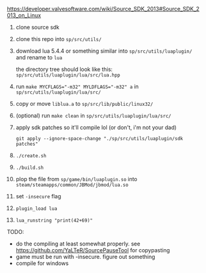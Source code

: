 https://developer.valvesoftware.com/wiki/Source_SDK_2013#Source_SDK_2013_on_Linux

1. clone source sdk
1. clone this repo into `sp/src/utils/`
1. download lua 5.4.4 or something similar into `sp/src/utils/luaplugin/` and rename to `lua`

    the directory tree should look like this: `sp/src/utils/luaplugin/lua/src/lua.hpp`
1. run `make MYCFLAGS="-m32" MYLDFLAGS="-m32" a` in `sp/src/utils/luaplugin/lua/src/`
1. copy or move `liblua.a` to `sp/src/lib/public/linux32/`
1. (optional) run `make clean` in `sp/src/utils/luaplugin/lua/src/`

1. apply sdk patches so it'll compile lol (or don't, i'm not your dad)

    `git apply --ignore-space-change "./sp/src/utils/luaplugin/sdk patches"`
1. `./create.sh`
1. `./build.sh`
1. plop the file from `sp/game/bin/luaplugin.so` into `steam/steamapps/common/JBMod/jbmod/lua.so`
1. set `-insecure` flag
1. `plugin_load lua`
1. `lua_runstring "print(42+69)"`

TODO:
- do the compiling at least somewhat properly. see https://github.com/YaLTeR/SourcePauseTool for copypasting
- game must be run with -insecure. figure out something
- compile for windows
